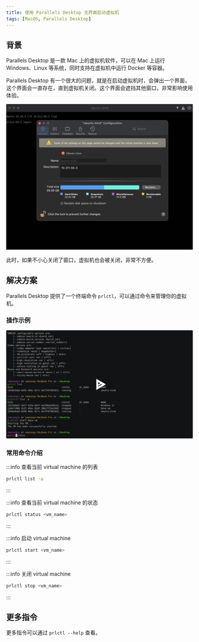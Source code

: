 ```yaml
---
title: 使用 Parallels Desktop 无界面启动虚拟机
tags: [MacOS, Parallels Desktop]
---
```


## 背景

Parallels Desktop 是一款 Mac 上的虚拟机软件，可以在 Mac 上运行 Windows、Linux 等系统，同时支持在虚拟机中运行 Docker 等容器。

Parallels Desktop 有一个很大的问题，就是在启动虚拟机时，会弹出一个界面，这个界面会一直存在，直到虚拟机关闭。这个界面会遮挡其他窗口，非常影响使用体验。

![](images/50_e6c5fbd6.png)

此时，如果不小心关闭了窗口，虚拟机也会被关闭，非常不方便。

## 解决方案

Parallels Desktop 提供了一个终端命令 `prlctl`，可以通过命令来管理你的虚拟机。

### 操作示例

[![asciicast](images/oNe0YLoevAn8JQsN4Wbozs7Lr_e66e4bfd.svg)](https://asciinema.org/a/oNe0YLoevAn8JQsN4Wbozs7Lr)

### 常用命令介绍

:::info
查看当前 virtual machine 的列表

```bash
prlctl list -a
```
:::

:::info
查看当前 virtual machine 的状态

```bash
prlctl status <vm_name>
```
:::

:::info
启动 virtual machine

```bash
prlctl start <vm_name>
```
:::

:::info
关闭 virtual machine

```bash
prlctl stop <vm_name>
```
:::

## 更多指令

更多指令可以通过 `prlctl --help` 查看。
